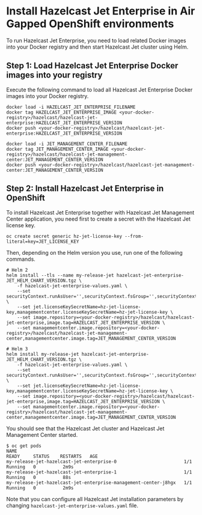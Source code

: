 # Install Hazelcast Jet Enterprise in Air Gapped OpenShift environments

To run Hazelcast Jet Enterprise, you need to load related Docker images into your Docker registry and then start Hazelcast Jet cluster using Helm.

## Step 1: Load Hazelcast Jet Enterprise Docker images into your registry

Execute the following command to load all Hazelcast Jet Enterprise Docker images into your Docker registry.

	docker load -i HAZELCAST_JET_ENTERPRISE_FILENAME
	docker tag HAZELCAST_JET_ENTERPRISE_IMAGE <your-docker-registry>/hazelcast/hazelcast-jet-enterprise:HAZELCAST_JET_ENTERPRISE_VERSION
	docker push <your-docker-registry>/hazelcast/hazelcast-jet-enterprise:HAZELCAST_JET_ENTERPRISE_VERSION

	docker load -i JET_MANAGEMENT_CENTER_FILENAME
	docker tag JET_MANAGEMENT_CENTER_IMAGE <your-docker-registry>/hazelcast/hazelcast-jet-management-center:JET_MANAGEMENT_CENTER_VERSION
	docker push <your-docker-registry>/hazelcast/hazelcast-jet-management-center:JET_MANAGEMENT_CENTER_VERSION

## Step 2: Install Hazelcast Jet Enterprise in OpenShift

To install Hazelcast Jet Enterprise together with Hazelcast Jet Management Center application, you need first to create a secret with the Hazelcast Jet license key.

	oc create secret generic hz-jet-license-key --from-literal=key=JET_LICENSE_KEY

Then, depending on the Helm version you use, run one of the following commands.

    # Helm 2
	helm install --tls --name my-release-jet hazelcast-jet-enterprise-JET_HELM_CHART_VERSION.tgz \
		-f hazelcast-jet-enterprise-values.yaml \
		--set securityContext.runAsUser='',securityContext.fsGroup='',securityContext.runAsGroup='' \
		--set jet.licenseKeySecretName=hz-jet-license-key,managementcenter.licenseKeySecretName=hz-jet-license-key \
		--set image.repository=<your-docker-registry>/hazelcast/hazelcast-jet-enterprise,image.tag=HAZELCAST_JET_ENTERPRISE_VERSION \
		--set managementcenter.image.repository=<your-docker-registry>/hazelcast/hazelcast-jet-management-center,managementcenter.image.tag=JET_MANAGEMENT_CENTER_VERSION
	
	# Helm 3
	helm install my-release-jet hazelcast-jet-enterprise-JET_HELM_CHART_VERSION.tgz \
		-f hazelcast-jet-enterprise-values.yaml \
		--set securityContext.runAsUser='',securityContext.fsGroup='',securityContext.runAsGroup='' \
		--set jet.licenseKeySecretName=hz-jet-license-key,managementcenter.licenseKeySecretName=hz-jet-license-key \
		--set image.repository=<your-docker-registry>/hazelcast/hazelcast-jet-enterprise,image.tag=HAZELCAST_JET_ENTERPRISE_VERSION \
		--set managementcenter.image.repository=<your-docker-registry>/hazelcast/hazelcast-jet-management-center,managementcenter.image.tag=JET_MANAGEMENT_CENTER_VERSION	

You should see that the Hazelcast Jet cluster and Hazelcast Jet Management Center started.

	$ oc get pods
	NAME                                                              READY     STATUS    RESTARTS   AGE
	my-release-jet-hazelcast-jet-enterprise-0                         1/1       Running   0          2m9s
	my-release-jet-hazelcast-jet-enterprise-1                         1/1       Running   0          88s
	my-release-jet-hazelcast-jet-enterprise-management-center-j8hgx   1/1       Running   0          2m9s

Note that you can configure all Hazelcast Jet installation parameters by changing `hazelcast-jet-enterprise-values.yaml` file.
